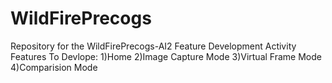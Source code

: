 # WildFirePrecogs
Repository for the WildFirePrecogs-AI2 Feature Development Activity
Features To Devlope:
 1)Home
 2)Image Capture Mode
 3)Virtual Frame Mode
 4)Comparision Mode 
